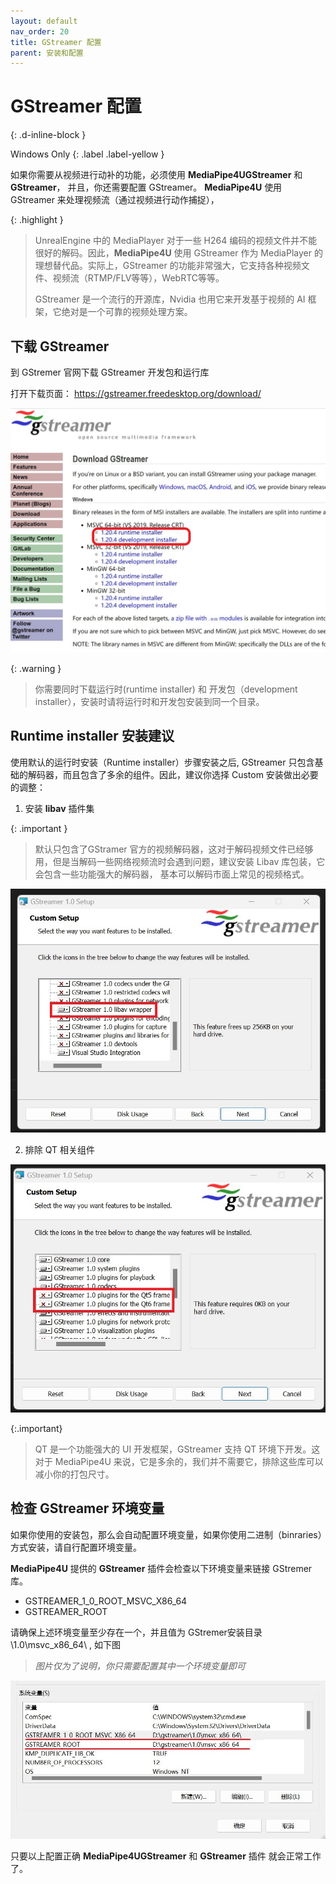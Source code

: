 ```yaml
---
layout: default
nav_order: 20
title: GStreamer 配置
parent: 安装和配置
---
```


# GStreamer 配置
{: .d-inline-block }

Windows Only
{: .label .label-yellow } 

如果你需要从视频进行动补的功能，必须使用  **MediaPipe4UGStreamer** 和 **GStreamer**， 并且，你还需要配置 GStreamer。
**MediaPipe4U** 使用 GStreamer 来处理视频流（通过视频进行动作捕捉），

{: .highlight }
> UnrealEngine 中的 MediaPlayer 对于一些 H264 编码的视频文件并不能很好的解码。因此，**MediaPipe4U** 使用
> GStreamer 作为 MediaPlayer 的理想替代品。实际上，GStreamer 的功能非常强大，它支持各种视频文件、视频流（RTMP/FLV等等），WebRTC等等。
> 
> GStreamer 是一个流行的开源库，Nvidia 也用它来开发基于视频的 AI 框架，它绝对是一个可靠的视频处理方案。


## 下载 GStreamer   

到 GStremer 官网下载 GStreamer 开发包和运行库   

打开下载页面： https://gstreamer.freedesktop.org/download/

[![GStremer download](images/gstremer_download.jpg "download")](images/gstremer_download.jpg)

{: .warning }
> 你需要同时下载运行时(runtime installer) 和 开发包（development installer），安装时请将运行时和开发包安装到同一个目录。


## Runtime installer 安装建议

使用默认的运行时安装（Runtime installer）步骤安装之后, GStreamer 只包含基础的解码器，而且包含了多余的组件。因此，建议你选择 Custom 安装做出必要的调整：   

1. 安装 **libav** 插件集   

{: .important }
> 默认只包含了GStramer 官方的视频解码器，这对于解码视频文件已经够用，但是当解码一些网络视频流时会遇到问题，建议安装 Libav 库包装，它会包含一些功能强大的解码器，
> 基本可以解码市面上常见的视频格式。

[![GStremer Custom Setup](./images/gstreamer_custom_libav_select.jpg "GStremer Custom Setup")](images/gstreamer_custom_libav_select.jpg)

2. 排除 QT 相关组件   

[![GStremer Custom Setup](./images/gstreamer_custom_qt_exclude.jpg "GStremer Custom Setup")](images/gstreamer_custom_qt_exclude.jpg)

{:.important}
>QT 是一个功能强大的 UI 开发框架，GStreamer 支持 QT 环境下开发。这对于 MediaPipe4U 来说，它是多余的，我们并不需要它，排除这些库可以减小你的打包尺寸。



## 检查 GStreamer 环境变量

如果你使用的安装包，那么会自动配置环境变量，如果你使用二进制（binraries）方式安装，请自行配置环境变量。

**MediaPipe4U** 提供的 **GStreamer** 插件会检查以下环境变量来链接 GStremer 库。

- GSTREAMER_1_0_ROOT_MSVC_X86_64
- GSTREAMER_ROOT

请确保上述环境变量至少存在一个，并且值为 GStremer安装目录\1.0\msvc_x86_64\ , 如下图

> *图片仅为了说明，你只需要配置其中一个环境变量即可*   

[![GStremer Env](images/gstremer_env.jpg "Shiprock")](images/gstremer_env.jpg)



只要以上配置正确 **MediaPipe4UGStreamer** 和 **GStreamer** 插件 就会正常工作了。
